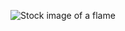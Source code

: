 ![Stock image of a flame](https://www.istockphoto.com/photo/fire-isolated-over-black-background-gm113494458-13617962?utm_source=unsplash&utm_medium=affiliate&utm_campaign=srp_photos_top&utm_content=https%3A%2F%2Funsplash.com%2Fs%2Fphotos%2Ffire&utm_term=fire%3A%3A%3A)
